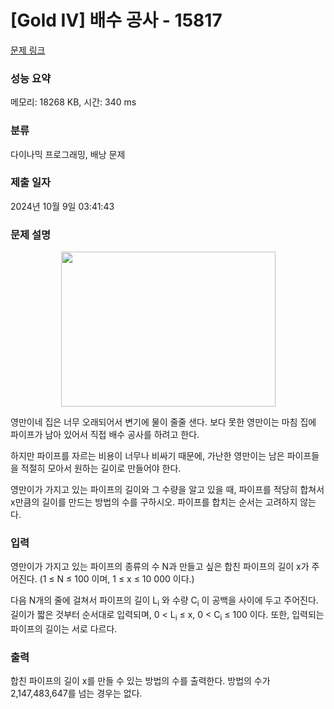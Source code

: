 # [Gold IV] 배수 공사 - 15817 

[문제 링크](https://www.acmicpc.net/problem/15817) 

### 성능 요약

메모리: 18268 KB, 시간: 340 ms

### 분류

다이나믹 프로그래밍, 배낭 문제

### 제출 일자

2024년 10월 9일 03:41:43

### 문제 설명

<p style="text-align: center;"><img alt="" src="https://onlinejudgeimages.s3-ap-northeast-1.amazonaws.com/problem/15817/1.png" style="width: 343px; height: 248px;"></p>

<p>영만이네 집은 너무 오래되어서 변기에 물이 줄줄 샌다. 보다 못한 영만이는 마침 집에 파이프가 남아 있어서 직접 배수 공사를 하려고 한다.</p>

<p>하지만 파이프를 자르는 비용이 너무나 비싸기 때문에, 가난한 영만이는 남은 파이프들을 적절히 모아서 원하는 길이로 만들어야 한다. </p>

<p>영만이가 가지고 있는 파이프의 길이와 그 수량을 알고 있을 때, 파이프를 적당히 합쳐서 x만큼의 길이를 만드는 방법의 수를 구하시오. 파이프를 합치는 순서는 고려하지 않는다.</p>

### 입력 

 <p>영만이가 가지고 있는 파이프의 종류의 수 N과 만들고 싶은 합친 파이프의 길이 x가 주어진다. (1 ≤ N ≤ 100 이며, 1 ≤ x ≤ 10 000 이다.)</p>

<p>다음 N개의 줄에 걸쳐서 파이프의 길이 L<sub>i</sub> 와 수량 C<sub>i</sub> 이 공백을 사이에 두고 주어진다. 길이가 짧은 것부터 순서대로 입력되며, 0 < L<sub>i</sub> ≤ x, 0 < C<sub>i</sub> ≤ 100 이다. 또한, 입력되는 파이프의 길이는 서로 다르다.</p>

### 출력 

 <p>합친 파이프의 길이 x를 만들 수 있는 방법의 수를 출력한다. 방법의 수가 2,147,483,647를 넘는 경우는 없다.</p>

